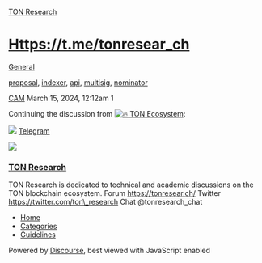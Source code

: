 [TON Research](/)

# [Https://t.me/tonresear\_ch](/t/https-t-me-tonresear-ch/1110)

[General](/c/general/4) 

[proposal](https://tonresear.ch/tag/proposal), [indexer](https://tonresear.ch/tag/indexer), [api](https://tonresear.ch/tag/api), [multisig](https://tonresear.ch/tag/multisig), [nominator](https://tonresear.ch/tag/nominator)

    

[CAM](https://tonresear.ch/u/CAM)  March 15, 2024, 12:12am  1

Continuing the discussion from [![:fire:](https://tonresear.ch/images/emoji/twitter/fire.png?v=12 ":fire:") TON Ecosystem](https://tonresear.ch/t/ton-ecosystem/505):

![](https://telegram.org/img/website_icon.svg?4) [Telegram](https://t.me/tonresear_ch)

![](https://tonresear.ch/uploads/default/original/1X/962f5accda278291e23b02dfd72e8a14845d83a6.jpeg)

### [TON Research](https://t.me/tonresear_ch)

TON Research is dedicated to technical and academic discussions on the TON blockchain ecosystem. Forum https://tonresear.ch/ Twitter https://twitter.com/ton\_research Chat @tonresearch\_chat

 

*   [Home](/)
*   [Categories](/categories)
*   [Guidelines](/guidelines)

Powered by [Discourse](https://www.discourse.org), best viewed with JavaScript enabled